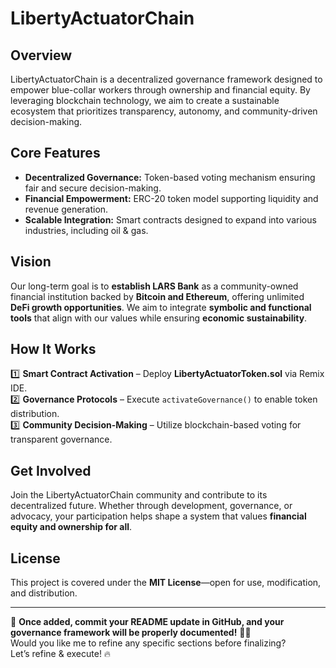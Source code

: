 # LibertyActuatorChain  

## Overview  
LibertyActuatorChain is a decentralized governance framework designed to empower blue-collar workers through ownership and financial equity. By leveraging blockchain technology, we aim to create a sustainable ecosystem that prioritizes transparency, autonomy, and community-driven decision-making.  

## Core Features  
- **Decentralized Governance:** Token-based voting mechanism ensuring fair and secure decision-making.  
- **Financial Empowerment:** ERC-20 token model supporting liquidity and revenue generation.  
- **Scalable Integration:** Smart contracts designed to expand into various industries, including oil & gas.  

## Vision  
Our long-term goal is to **establish LARS Bank** as a community-owned financial institution backed by **Bitcoin and Ethereum**, offering unlimited **DeFi growth opportunities**. We aim to integrate **symbolic and functional tools** that align with our values while ensuring **economic sustainability**.  

## How It Works  
1️⃣ **Smart Contract Activation** – Deploy **LibertyActuatorToken.sol** via Remix IDE.  
2️⃣ **Governance Protocols** – Execute `activateGovernance()` to enable token distribution.  
3️⃣ **Community Decision-Making** – Utilize blockchain-based voting for transparent governance.  

## Get Involved  
Join the LibertyActuatorChain community and contribute to its decentralized future. Whether through development, governance, or advocacy, your participation helps shape a system that values **financial equity and ownership for all**.  

## License  
This project is covered under the **MIT License**—open for use, modification, and distribution.  

---
🚀 **Once added, commit your README update in GitHub, and your governance framework will be properly documented!** 🖤🔥  
Would you like me to refine any specific sections before finalizing?  
Let’s refine & execute! 🔥  
